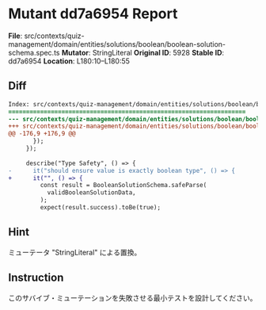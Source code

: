 # Mutant dd7a6954 Report

**File**: src/contexts/quiz-management/domain/entities/solutions/boolean/boolean-solution-schema.spec.ts
**Mutator**: StringLiteral
**Original ID**: 5928
**Stable ID**: dd7a6954
**Location**: L180:10–L180:55

## Diff

```diff
Index: src/contexts/quiz-management/domain/entities/solutions/boolean/boolean-solution-schema.spec.ts
===================================================================
--- src/contexts/quiz-management/domain/entities/solutions/boolean/boolean-solution-schema.spec.ts	original
+++ src/contexts/quiz-management/domain/entities/solutions/boolean/boolean-solution-schema.spec.ts	mutated #5928
@@ -176,9 +176,9 @@
       });
     });
 
     describe("Type Safety", () => {
-      it("should ensure value is exactly boolean type", () => {
+      it("", () => {
         const result = BooleanSolutionSchema.safeParse(
           validBooleanSolutionData,
         );
         expect(result.success).toBe(true);
```

## Hint

ミューテータ "StringLiteral" による置換。

## Instruction

このサバイブ・ミューテーションを失敗させる最小テストを設計してください。
